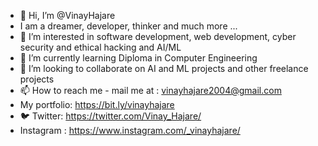 - 👋 Hi, I’m @VinayHajare
- I am a dreamer, developer, thinker and much more ...
- 👀 I’m interested in software development, web development, cyber security and ethical hacking and AI/ML
- 🌱 I’m currently learning Diploma in Computer Engineering 
- 💞️ I’m looking to collaborate on AI and ML projects and other freelance projects 
- 📫 How to reach me - mail me at : vinayhajare2004@gmail.com 
- My portfolio: https://bit.ly/vinayhajare 
- 🐦 Twitter: https://twitter.com/Vinay_Hajare/
- Instagram : https://www.instagram.com/_vinayhajare/


<!---
VinayHajare/VinayHajare is a ✨ special ✨ repository because its `README.md` (this file) appears on your GitHub profile.
You can click the Preview link to take a look at your changes.
--->
